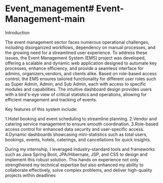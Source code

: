 # Event_management# Event-Management-main

Introduction

The event management sector faces numerous operational challenges, including disorganized workflows, dependency on manual processes, and the growing need for a streamlined user experience. To address these issues, the Event Management System (EMS) project was developed, offering a scalable and dynamic web application designed to automate key processes, enhance efficiency, and provide a seamless interface for admins, organizers,vendors, and clients alike.
Based on role-based access control, the EMS ensures tailored functionality for different user roles such as Super Admin, Admin, and Sub Admin, each with access to specific modules and capabilities. The intuitive dashboard design provides users with a bird's-eye view of critical statistics and operations, allowing for efficient management and tracking of events.

Key features of this system include:

1.Hotel booking and event scheduling to streamline planning.
2.Vendor and catering service management to ensure smooth coordination.
3.Role-based access control for enhanced data security and user-specific access.
4.Dynamic dashboards showcasing mini-statistics such as total users, bookings, events, hotels, caterings, and cancellations for quick insights.

During my internship, I leveraged industry-standard tools and frameworks such as Java Spring Boot, JPA/Hibernate, JSP, and CSS to design and implement this robust solution. This hands on experience not only strengthened my technical expertise but also enhanced my ability to collaborate effectively, solve complex problems, and deliver high-quality projects within  deadlines

